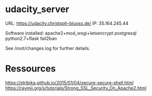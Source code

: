 # udacity_server
URL:  https://udacity.christoph-bluoss.de/
IP:   35.164.245.44

Software installed:
apache2+mod_wsgi+letsencrypt
postgresql
python2.7+flask
fail2ban

See /root/changes.log for further details.

Ressources
=========
https://stribika.github.io/2015/01/04/secure-secure-shell.html
https://raymii.org/s/tutorials/Strong_SSL_Security_On_Apache2.html
